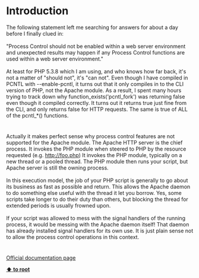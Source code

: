 # Introduction




<div class="phpcode"><span class="html">
The following statement left me searching for answers for about a day before I finally clued in:<br><br>&quot;Process Control should not be enabled within a web server environment and unexpected results may happen if any Process Control functions are used within a web server environment.&quot;<br><br>At least for PHP 5.3.8 which I am using, and who knows how far back, it&apos;s not a matter of &quot;should not&quot;, it&apos;s &quot;can not&quot;. Even though I have compiled in PCNTL with --enable-pcntl, it turns out that it only compiles in to the CLI version of PHP, not the Apache module. As a result, I spent many hours trying to track down why function_exists(&apos;pcntl_fork&apos;) was returning false even though it compiled correctly. It turns out it returns true just fine from the CLI, and only returns false for HTTP requests. The same is true of ALL of the pcntl_*() functions.</span>
</div>
  

#


<div class="phpcode"><span class="html">
Actually it makes perfect sense why process control features are not supported for the Apache module. The Apache HTTP server is the chief process. It invokes the PHP module when steered to PHP by the resource requested (e.g. <a href="http://foo.php" rel="nofollow" target="_blank">http://foo.php</a>) It invokes the PHP module, typically on a new thread or a pooled thread. The PHP module then runs your script, but Apache server is still the owning process.<br><br>In this execution model, the job of your PHP script is generally to go about its business as fast as possible and return. This allows the Apache daemon to do something else useful with the thread it let you borrow. Yes, some scripts take longer to do their duty than others, but blocking the thread for extended periods is usually frowned upon.<br><br>If your script was allowed to mess with the signal handlers of the running process, it would be messing with the Apache daemon itself! That daemon has already installed signal handlers for its own use. It is just plain sense not to allow the process control operations in this context.</span>
</div>
  

#

[Official documentation page](https://www.php.net/manual/en/intro.pcntl.php)

**[⬆ to root](/)**